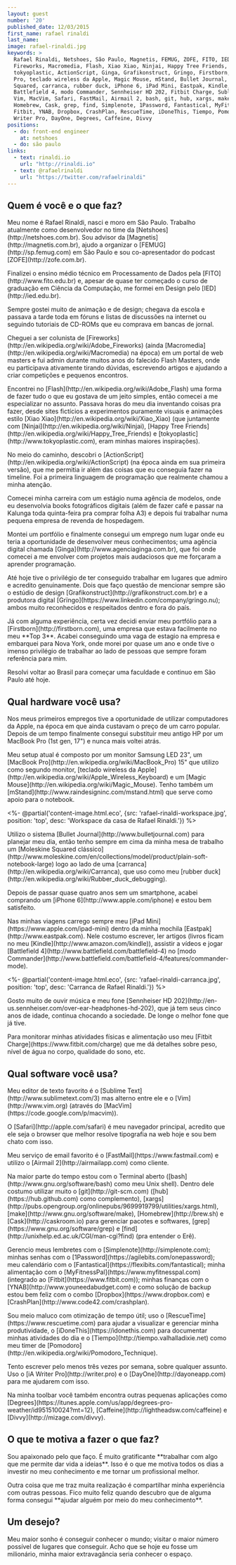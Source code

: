 ```yaml
---
layout: guest
number: '20'
published_date: 12/03/2015
first_name: rafael rinaldi
last_name:
image: rafael-rinaldi.jpg
keywords: >
  Rafael Rinaldi, Netshoes, São Paulo, Magnetis, FEMUG, ZOFE, FITO, IED,
  Fireworks, Macromedia, Flash, Xiao Xiao, Ninjai, Happy Tree Friends,
  tokyoplastic, ActionScript, Ginga, Grafikonstruct, Grïngo, Firstborn, MacBook
  Pro, teclado wireless da Apple, Magic Mouse, mStand, Bullet Journal, Moleskine
  Squared, carranca, rubber duck, iPhone 6, iPad Mini, Eastpak, Kindle,
  Battlefield 4, modo Commander, Sennheiser HD 202, Fitbit Charge, Sublime Text,
  Vim, MacVim, Safari, FastMail, Airmail 2, bash, git, hub, xargs, make,
  Homebrew, Cask, grep, find, Simplenote, 1Password, Fantastical, MyFitnessPal,
  Fitbit, YNAB, Dropbox, CrashPlan, RescueTime, iDoneThis, Tiempo, Pomodoro, iA
  Writer Pro, DayOne, Degrees, Caffeine, Divvy
positions:
  - do: front-end engineer
    at: netshoes
  - do: são paulo
links:
  - text: rinaldi.io
    url: "http://rinaldi.io"
  - text: @rafaelrinaldi
    url: "https://twitter.com/rafaelrinaldi"
---
```

<section class="question">
  <div class="wrapper">
    <div class="question-title-area">
      <h2 class="question-title">Quem é você e o que faz?</h2>
    </div>
    <div class="question-content-area">
      <div class="question-content text">
        <p>
        Meu nome é Rafael Rinaldi, nasci e moro em São Paulo. Trabalho atualmente como
        desenvolvedor no time da [Netshoes](http://netshoes.com.br). Sou advisor da
        [Magnetis](http://magnetis.com.br), ajudo a organizar o
        [FEMUG](http://sp.femug.com) em São Paulo e sou co-apresentador do podcast
        [ZOFE](http://zofe.com.br).
        </p>
        <p>
        Finalizei o ensino médio técnico em Processamento de Dados pela
        [FITO](http://www.fito.edu.br) e, apesar de quase ter começado o curso de
        graduação em Ciência da Computação, me formei em Design pelo
        [IED](http://ied.edu.br).
        </p>
        <p>
        Sempre gostei muito de animação e de design; chegava da escola e passava a tarde
        toda em fóruns e listas de discussões na internet ou seguindo tutoriais de
        CD-ROMs que eu comprava em bancas de jornal.
        </p>
        <p>
        Cheguei a ser colunista de
        [Fireworks](http://en.wikipedia.org/wiki/Adobe_Fireworks) (ainda
        [Macromedia](http://en.wikipedia.org/wiki/Macromedia) na época) em um portal de
        web masters e fui admin durante muitos anos do falecido Flash Masters, onde eu
        participava ativamente tirando dúvidas, escrevendo artigos e ajudando a criar
        competições e pequenos encontros.
        </p>
        <p>
        Encontrei no [Flash](http://en.wikipedia.org/wiki/Adobe_Flash) uma forma de
        fazer tudo o que eu gostava de um jeito simples, então comecei a me especializar
        no assunto. Passava horas do meu dia inventando coisas pra fazer, desde sites
        fictícios a experimentos puramente visuais e animações estilo
        [Xiao Xiao](http://en.wikipedia.org/wiki/Xiao_Xiao) (que juntamente com
        [Ninjai](http://en.wikipedia.org/wiki/Ninjai),
        [Happy Tree Friends](http://en.wikipedia.org/wiki/Happy_Tree_Friends) e
        [tokyoplastic](http://www.tokyoplastic.com), eram minhas maiores inspirações).
        </p>
        <p>
        No meio do caminho, descobri o
        [ActionScript](http://en.wikipedia.org/wiki/ActionScript) (na época ainda em sua
        primeira versão), que me permitia ir além das coisas que eu conseguia fazer na
        timeline. Foi a primeira linguagem de programação que realmente chamou a minha
        atenção.
        </p>
        <p>
        Comecei minha carreira com um estágio numa agência de modelos, onde eu
        desenvolvia books fotográficos digitais (além de fazer café e passar na Kalunga
        toda quinta-feira pra comprar folha A3) e depois fui trabalhar numa pequena
        empresa de revenda de hospedagem.
        </p>
        <p>
        Montei um portfólio e finalmente consegui um emprego num lugar onde eu teria a
        oportunidade de desenvolver meus conhecimentos; uma agência digital chamada
        [Ginga](http://www.agenciaginga.com.br), que foi onde comecei a me envolver com
        projetos mais audaciosos que me forçaram a aprender programação.
        </p>
        <p>
        Até hoje tive o privilégio de ter conseguido trabalhar em lugares que admiro e
        acredito genuinamente. Dois que faço questão de mencionar sempre são o estúdio
        de design [Grafikonstruct](http://grafikonstruct.com.br) e a produtora digital
        [Grïngo](https://www.linkedin.com/company/gringo.nu); ambos muito reconhecidos e
        respeitados dentro e fora do país.
        </p>
        <p>
        Já com alguma experiência, certa vez decidi enviar meu portfólio para a
        [Firstborn](http://firstborn.com), uma empresa que estava facilmente no meu
        **Top 3**. Acabei conseguindo uma vaga de estagio na empresa e embarquei para
        Nova York, onde morei por quase um ano e onde tive o imenso privilégio de
        trabalhar ao lado de pessoas que sempre foram referência para mim.
        </p>
        <p>
        Resolvi voltar ao Brasil para começar uma faculdade e continuo em São Paulo até
        hoje.
        </p>
      </div>
    </div>
  </div>
</section>

<section class="question">
  <div class="wrapper">
    <div class="question-title-area">
      <h2 class="question-title">Qual hardware você usa?</h2>
    </div>
    <div class="question-content-area">
      <div class="question-content text">
        <p>
        Nos meus primeiros empregos tive a oportunidade de utilizar computadores da
        Apple, na época em que ainda custavam o preço de um carro popular. Depois de um
        tempo finalmente consegui substituir meu antigo HP por um MacBook Pro (1st gen,
        17") e nunca mais voltei atrás.
        </p>
        <p>
        Meu setup atual é composto por um monitor Samsung LED 23", um
        [MacBook Pro](http://en.wikipedia.org/wiki/MacBook_Pro) 15" que utilizo como
        segundo monitor,
        [teclado wireless da Apple](http://en.wikipedia.org/wiki/Apple_Wireless_Keyboard)
        e um [Magic Mouse](http://en.wikipedia.org/wiki/Magic_Mouse). Tenho também um
        [mStand](http://www.raindesigninc.com/mstand.html) que serve como apoio para o
        notebook.
        </p>
        <%- @partial('content-image.html.eco', {src: 'rafael-rinaldi-workspace.jpg', position: 'top', desc: 'Workspace da casa de Rafael Rinaldi.'}) %>
        <p>
        Utilizo o sistema [Bullet Journal](http://www.bulletjournal.com) para planejar
        meu dia, então tenho sempre em cima da minha mesa de trabalho um
        [Moleskine Squared clássico](http://www.moleskine.com/en/collections/model/product/plain-soft-notebook-large)
        logo ao lado de uma [carranca](http://en.wikipedia.org/wiki/Carranca), que uso
        como meu [rubber duck](http://en.wikipedia.org/wiki/Rubber_duck_debugging).
        </p>
        <p>
        Depois de passar quase quatro anos sem um smartphone, acabei comprando um
        [iPhone 6](http://www.apple.com/iphone) e estou bem satisfeito.
        </p>
        <p>
        Nas minhas viagens carrego sempre meu
        [iPad Mini](https://www.apple.com/ipad-mini) dentro da minha mochila
        [Eastpak](http://www.eastpak.com). Nele costumo escrever, ler artigos (livros
        ficam no meu [Kindle](http://www.amazon.com/kindle)), assistir a vídeos e jogar
        [Battlefield 4](http://www.battlefield.com/battlefield-4) no
        [modo Commander](http://www.battlefield.com/battlefield-4/features/commander-mode).
        </p>
        <%- @partial('content-image.html.eco', {src: 'rafael-rinaldi-carranca.jpg', position: 'top', desc: 'Carranca de Rafael Rinaldi.'}) %>
        <p>
        Gosto muito de ouvir música e meu fone
        [Sennheiser HD 202](http://en-us.sennheiser.com/over-ear-headphones-hd-202), que
        já tem seus cinco anos de idade, continua chocando a sociedade. De longe o
        melhor fone que já tive.
        </p>
        <p>
        Para monitorar minhas atividades físicas e alimentação uso meu
        [Fitbit Charge](https://www.fitbit.com/charge) que me dá detalhes sobre peso,
        nível de água no corpo, qualidade do sono, etc.
        </p>
      </div>
    </div>
  </div>
</section>

<section class="question">
  <div class="wrapper">
    <div class="question-title-area">
      <h2 class="question-title">Qual software você usa?</h2>
    </div>
    <div class="question-content-area">
      <div class="question-content text">
        <p>
        Meu editor de texto favorito é o [Sublime Text](http://www.sublimetext.com/3)
        mas alterno entre ele e o [Vim](http://www.vim.org) (através do
        [MacVim](https://code.google.com/p/macvim)).
        </p>
        <p>
        O [Safari](http://apple.com/safari) é meu navegador principal, acredito que ele
        seja o browser que melhor resolve tipografia na web hoje e sou bem chato com
        isso.
        </p>
        <p>
        Meu serviço de email favorito é o [FastMail](https://www.fastmail.com) e utilizo
        o [Airmail 2](http://airmailapp.com) como cliente.
        </p>
        <p>
        Na maior parte do tempo estou com o Terminal aberto
        ([bash](http://www.gnu.org/software/bash) como meu Unix shell). Dentro dele
        costumo utilizar muito o [git](http://git-scm.com)
        ([hub](https://hub.github.com) como complemento),
        [xargs](http://pubs.opengroup.org/onlinepubs/9699919799/utilities/xargs.html),
        [make](http://www.gnu.org/software/make), [Homebrew](http://brew.sh) e
        [Cask](http://caskroom.io) para gerenciar pacotes e softwares,
        [grep](https://www.gnu.org/software/grep) e
        [find](http://unixhelp.ed.ac.uk/CGI/man-cgi?find) (pra entender o Erê).
        </p>
        <p>
        Gerencio meus lembretes com o [Simplenote](http://simplenote.com); minhas senhas
        com o [1Password](https://agilebits.com/onepassword); meu calendário com o
        [Fantastical](https://flexibits.com/fantastical); minha alimentação com o
        [MyFitnessPal](https://www.myfitnesspal.com) (integrado ao
        [Fitbit](https://www.fitbit.com)); minhas finanças com o
        [YNAB](http://www.youneedabudget.com) e como solução de backup estou bem feliz
        com o combo [Dropbox](https://www.dropbox.com) e
        [CrashPlan](http://www.code42.com/crashplan).
        </p>
        <p>
        Sou meio maluco com otimização de tempo útil; uso o
        [RescueTime](https://www.rescuetime.com) para ajudar a visualizar e gerenciar
        minha produtividade, o [iDoneThis](https://idonethis.com) para documentar minhas
        atividades do dia e o [Tiempo](http://tiempo.valhalladixie.net) como meu timer
        de [Pomodoro](http://en.wikipedia.org/wiki/Pomodoro_Technique).
        </p>
        <p>
        Tento escrever pelo menos três vezes por semana, sobre qualquer assunto. Uso o
        [iA Writer Pro](http://writer.pro) e o [DayOne](http://dayoneapp.com) para me
        ajudarem com isso.
        </p>
        <p>
        Na minha toolbar você também encontra outras pequenas aplicações como
        [Degrees](https://itunes.apple.com/us/app/degrees-pro-weather/id951510024?mt=12),
        [Caffeine](http://lightheadsw.com/caffeine) e
        [Divvy](http://mizage.com/divvy).
        </p>
      </div>
    </div>
  </div>
</section>

<section class="question">
  <div class="wrapper">
    <div class="question-title-area">
      <h2 class="question-title">O que te motiva a fazer o que faz?</h2>
    </div>
    <div class="question-content-area">
      <div class="question-content text">
        <p>
        Sou apaixonado pelo que faço. É muito gratificante **trabalhar com algo que me
        permite dar vida a ideias**. Isso é o que me motiva todos os dias a investir no
        meu conhecimento e me tornar um profissional melhor.
        </p>
        <p>
        Outra coisa que me traz muita realização é compartilhar minha experiência com
        outras pessoas. Fico muito feliz quando descubro que de alguma forma consegui
        **ajudar alguém por meio do meu conhecimento**.
        </p>
      </div>
    </div>
  </div>
</section>

<section class="question">
  <div class="wrapper">
    <div class="question-title-area">
      <h2 class="question-title">Um desejo?</h2>
    </div>
    <div class="question-content-area">
      <div class="question-content text">
        <p>
        Meu maior sonho é conseguir conhecer o mundo; visitar o maior número possível de
        lugares que conseguir. Acho que se hoje eu fosse um milionário, minha maior
        extravagância seria conhecer o espaço.
        </p>
      </div>
    </div>
  </div>
</section>
